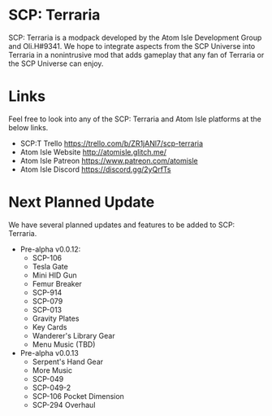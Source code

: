 # SCP: Terraria
SCP: Terraria is a modpack developed by the Atom Isle Development Group and Oli.H#9341. We hope to integrate aspects from the SCP Universe into Terraria in a nonintrusive mod that adds gameplay that any fan of Terraria or the SCP Universe can enjoy.
# Links
Feel free to look into any of the SCP: Terraria and Atom Isle platforms at the below links.
+ SCP:T Trello https://trello.com/b/ZR1jANl7/scp-terraria
+ Atom Isle Website http://atomisle.glitch.me/
+ Atom Isle Patreon https://www.patreon.com/atomisle
+ Atom Isle Discord https://discord.gg/2yQrfTs
# Next Planned Update
We have several planned updates and features to be added to SCP: Terraria. 
+ Pre-alpha v0.0.12:
  - SCP-106
  - Tesla Gate
  - Mini HID Gun
  - Femur Breaker
  - SCP-914
  - SCP-079
  - SCP-013
  - Gravity Plates
  - Key Cards
  - Wanderer's Library Gear
  - Menu Music (TBD)
+ Pre-alpha v0.0.13
  - Serpent's Hand Gear
  - More Music
  - SCP-049 
  - SCP-049-2
  - SCP-106 Pocket Dimension
  - SCP-294 Overhaul
